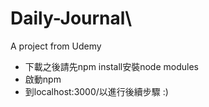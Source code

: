 # Daily-Journal\
A project from Udemy
<ul>
  <li>下載之後請先npm install安裝node modules</li>
  <li>啟動npm</li>
  <li>到localhost:3000/以進行後續步驟 :)</li>
</ul>

